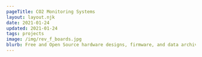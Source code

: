 ```yaml
---
pageTitle: CO2 Monitoring Systems
layout: layout.njk
date: 2021-01-24
updated: 2021-01-24
tags: projects
image: /img/rev_f_boards.jpg
blurb: Free and Open Source hardware designs, firmware, and data archiving systems for indoor CO2 monitoring.
---
```


